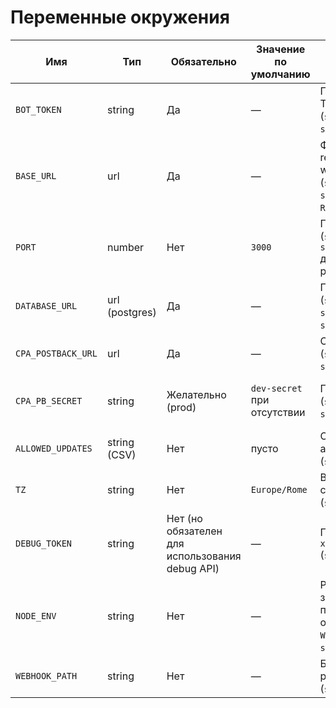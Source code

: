 # Переменные окружения

| Имя | Тип | Обязательно | Значение по умолчанию | Где используется | Риски/примечания |
|-----|-----|-------------|------------------------|------------------|------------------|
| `BOT_TOKEN` | string | Да | — | Проверка и запуск Telegraf (`src/config.js`, `src/bot/telegraf.js`) | Без токена бот не стартует (ошибка при импорте `config`). |
| `BASE_URL` | url | Да | — | Формирование redirect-ссылок и webhook (`src/config.js`, `src/bot/adsWizard.js`, `README.md`) | Используется для `https://<BASE_URL_HOST>/click/...`; должен быть публичным. |
| `PORT` | number | Нет | `3000` | Порт Express (`src/config.js`, `src/bot/telegraf.js` для локального polling) | При запуске под Nginx выставить соответствующее значение. |
| `DATABASE_URL` | url (postgres) | Да | — | Пул `pg.Pool` (`src/config.js`, `src/db/index.js`, `src/db/migrate.js`) | Неверная строка → отказ подключения и падение миграции. |
| `CPA_POSTBACK_URL` | url | Да | — | Отправка постбеков (`src/config.js`, `src/api/server.js`) | Без URL API не стартует (throw). |
| `CPA_PB_SECRET` | string | Желательно (prod) | `dev-secret` при отсутствии | Подпись постбеков (`src/config.js`, `src/api/server.js`) | Без секрета включается dev-значение и отключается проверка подписи (логирование предупреждения). |
| `ALLOWED_UPDATES` | string (CSV) | Нет | пусто | Ограничение типов апдейтов (`src/config.js`) | Передавать список через запятую, иначе принимаются все. |
| `TZ` | string | Нет | `Europe/Rome` | Временная зона для cron/логики (`src/config.js`) | При деплое поменять на нужный регион. |
| `DEBUG_TOKEN` | string | Нет (но обязателен для использования debug API) | — | Проверка заголовка `x-debug-token` (`src/api/server.js`) | Без значения debug endpoints вернут 401. |
| `NODE_ENV` | string | Нет | — | Режим бота (polling запускается только при `NODE_ENV=dev` и отсутствии `WEBHOOK_PATH`, `src/bot/telegraf.js`) | В проде должно быть `production` (см. `ecosystem.config.cjs`). |
| `WEBHOOK_PATH` | string | Нет | — | Блокирует запуск polling (`src/bot/telegraf.js`) | Укажите, если хотите принудительно работать только через webhook. |
